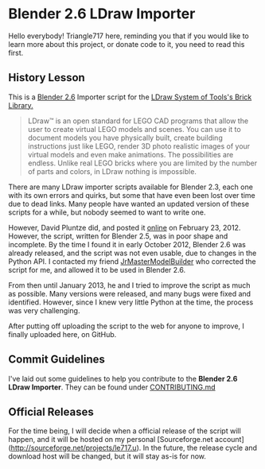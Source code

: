 Blender 2.6 LDraw Importer
==========================
Hello everybody! Triangle717 here, reminding you that if you would like to learn more about this project, or donate code to it, you need to read this first.

History Lesson
--------------

This is a [Blender 2.6](http://www.blender.org) Importer script for the [LDraw System of Tools's Brick Library.](http://www.ldraw.org) 

> LDraw™ is an open standard for LEGO CAD programs that allow the user to create virtual LEGO models and scenes. You can use it to document models you have
> physically built, create building instructions just like LEGO, render 3D photo realistic images of your virtual models and even make animations. 
> The possibilities are endless. Unlike real LEGO bricks where you are limited by the number of parts and colors, in LDraw nothing is impossible.

There are many LDraw importer scripts available for Blender 2.3, each one with its own errors and quirks, but some that have even been lost over time due to 
dead links. Many people have wanted an updated version of these scripts for a while, but nobody seemed to want to write one.
 
However, David Pluntze did, and posted it [online](http://projects.blender.org/tracker/index.php?func=detail&aid=30327&group_id=153&atid=467) on February 23, 
2012. However, the script, written for Blender 2.5, was in poor shape and incomplete. By the time I found it in early October 2012, Blender 2.6 was already 
released, and the script was not even usable, due to changes in the Python API. I contacted my friend
[JrMasterModelBuilder](http://jrmastermodelbuilder.netai.net) who corrected the script for me, and allowed it to be used in Blender 2.6.

From then until January 2013, he and I tried to improve the script as much as possible. Many versions were released, and many bugs were fixed and identified. 
However, since I knew very little Python at the time, the process was very challenging.

After putting off uploading the script to the web for anyone to improve, I finally uploaded here, on GitHub.

Commit Guidelines
-----------------

I've laid out some guidelines to help you contribute to the **Blender 2.6 LDraw Importer**. They can be found under [CONTRIBUTING.md](CONTRIBUTING.md)

Official Releases
-----------------

For the time being, I will decide when a official release of the script will happen, and it will be hosted on my personal [Sourceforge.net account] 
(http://sourceforge.net/projects/le717.u). In the future, the release cycle and download host will be changed, but it will stay as-is for now.